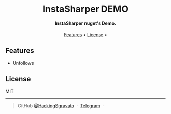 
<h1 align="center">
  <br>
  InstaSharper DEMO
  <br>
</h1>

<h4 align="center">InstaSharper nuget's Demo.</h4>

<p align="center">
  <a href="#Features">Features</a> •
  <a href="#License">License</a> •
</p>

## Features

* Unfollows


## License

MIT

---

> GitHub [@HackingSgravato](https://github.com/HackingSgravato) &nbsp;&middot;&nbsp;
> [Telegram](https://t.me/VisualStudio2022) &nbsp;&middot;&nbsp;
